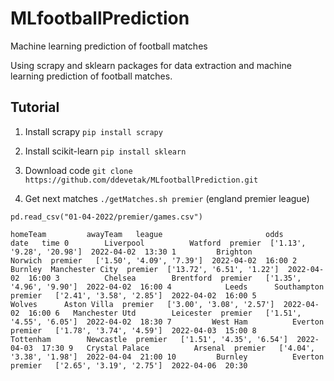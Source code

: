 # MLfootballPrediction
Machine learning prediction of football matches

Using scrapy and sklearn packages for data extraction and machine learning prediction of football matches.

## Tutorial

1. Install scrapy  `pip install scrapy`
  
2. Install scikit-learn  `pip install sklearn`

3. Download code `git clone https://github.com/ddevetak/MLfootballPrediction.git`

4. Get next matches `./getMatches.sh premier` (england premier league)


`pd.read_csv("01-04-2022/premier/games.csv")`

`
homeTeam         awayTeam   league                       odds        date   time
0        Liverpool          Watford  premier  ['1.13', '9.28', '20.98']  2022-04-02  13:30
1         Brighton          Norwich  premier   ['1.50', '4.09', '7.39']  2022-04-02  16:00
2          Burnley  Manchester City  premier  ['13.72', '6.51', '1.22']  2022-04-02  16:00
3          Chelsea        Brentford  premier   ['1.35', '4.96', '9.90']  2022-04-02  16:00
4            Leeds      Southampton  premier   ['2.41', '3.58', '2.85']  2022-04-02  16:00
5           Wolves      Aston Villa  premier   ['3.00', '3.08', '2.57']  2022-04-02  16:00
6   Manchester Utd        Leicester  premier   ['1.51', '4.55', '6.05']  2022-04-02  18:30
7         West Ham          Everton  premier   ['1.78', '3.74', '4.59']  2022-04-03  15:00
8        Tottenham        Newcastle  premier   ['1.51', '4.35', '6.54']  2022-04-03  17:30
9   Crystal Palace          Arsenal  premier   ['4.04', '3.38', '1.98']  2022-04-04  21:00
10         Burnley          Everton  premier   ['2.65', '3.19', '2.75']  2022-04-06  20:30
`


